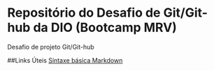 # Repositório do Desafio de Git/Git-hub da DIO (Bootcamp MRV)
Desafio de projeto Git/Git-hub

##Links Úteis
[Síntaxe básica Markdown](http://www.markdownguide.org/basic-sintax/)
